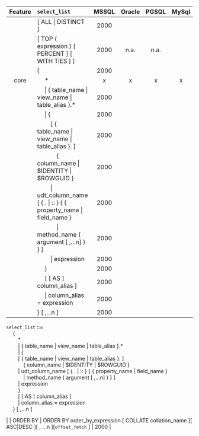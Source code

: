 


| Feature | `select_list` |  MSSQL | Oracle | PGSQL | MySql | MariaDb |
| :---: | :--- | :---: | :---: | :---: | :---: | :---: |
| | [ ALL \| DISTINCT ]  | 2000 |
| | [ TOP ( expression ) [ PERCENT ] [ WITH TIES ] ] | 2000 |  n.a. | n.a. | | | 
| | {                                                 | 2000 | 
| core | &emsp;  *                                            | x | x | x | x | x | 
| | &emsp;  \| { table_name \| view_name \| table_alias }.* | 2000 |   
| | &emsp;  \| {                                           | 2000 | 
| | &emsp;&emsp;    [ { table_name \| view_name \| table_alias }. ]  | 2000 | 
| | &emsp;&emsp;&emsp;           { column_name \| $IDENTITY \| $ROWGUID }  | 2000 |  
| | &emsp;&emsp;      \| udt_column_name [ { . \| :: } { { property_name \| field_name }    | 2000 | 
| | &emsp;&emsp;&emsp;        \| method_name ( argument [ ,...n] ) } ]   | 2000 | 
| | &emsp;&emsp;     \| expression                                    | 2000 | 
| | &emsp;     }                                                  | 2000 | 
| | &emsp;    [ [ AS ] column_alias ]                           | 2000 | 
| | &emsp; \| column_alias = expression                        | 2000 | 
| | } [ ,...n ]                                              | 2000 |   


`select_list` ::=   
&emsp;    {   
&emsp;&emsp;      *   
&emsp;&emsp;      | { table_name | view_name | table_alias }.*   
&emsp;&emsp;      | {  
&emsp;&emsp;          [ { table_name | view_name | table_alias }. ]  
&emsp;&emsp;&emsp;               { column_name | \$IDENTITY | \$ROWGUID }   
&emsp;&emsp;          | udt_column_name [ { . | :: } { { property_name | field_name }   
&emsp;&emsp;&emsp;            | method_name ( argument [ ,...n] ) } ]  
&emsp;&emsp;          | expression  
&emsp;&emsp;         }  
&emsp;&emsp;        [ [ AS ] column_alias ]   
&emsp;&emsp;      | column_alias = expression   
&emsp;    } [ ,...n ]   


|   | ORDER BY | ORDER BY order_by_expression [ COLLATE collation_name ][ ASC\|DESC ][ , ...n ][`offset_fetch` ] | 2000 |

